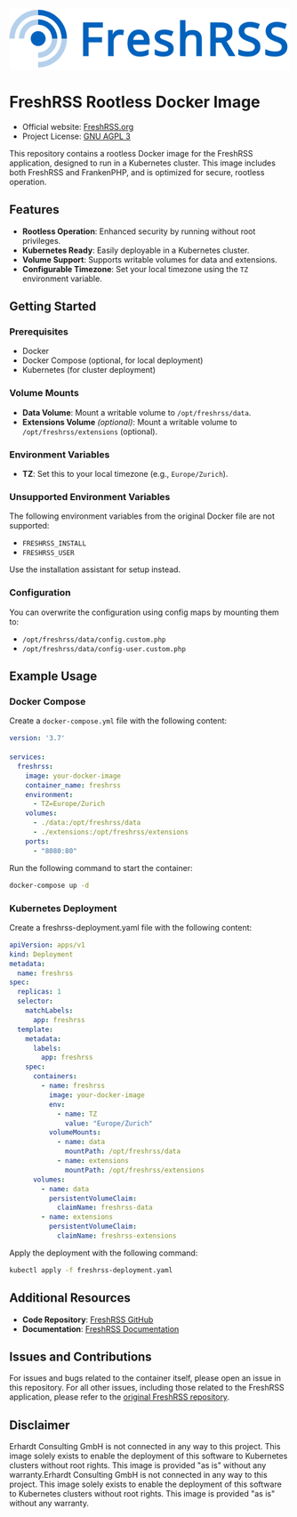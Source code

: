 ![FreshRSS logo](https://raw.githubusercontent.com/FreshRSS/FreshRSS/refs/heads/edge/docs/img/FreshRSS-logo.png)

# FreshRSS Rootless Docker Image

* Official website: [FreshRSS.org](https://freshrss.org)
* Project License: [GNU AGPL 3](https://www.gnu.org/licenses/agpl-3.0.html)

This repository contains a rootless Docker image for the FreshRSS application, designed to run in a Kubernetes cluster. This image includes both FreshRSS and FrankenPHP, and is optimized for secure, rootless operation.

## Features

- **Rootless Operation**: Enhanced security by running without root privileges.
- **Kubernetes Ready**: Easily deployable in a Kubernetes cluster.
- **Volume Support**: Supports writable volumes for data and extensions.
- **Configurable Timezone**: Set your local timezone using the `TZ` environment variable.

## Getting Started

### Prerequisites

- Docker
- Docker Compose (optional, for local deployment)
- Kubernetes (for cluster deployment)

### Volume Mounts

- **Data Volume**: Mount a writable volume to `/opt/freshrss/data`.
- **Extensions Volume** *(optional)*: Mount a writable volume to `/opt/freshrss/extensions` (optional).

### Environment Variables

- **TZ**: Set this to your local timezone (e.g., `Europe/Zurich`).

### Unsupported Environment Variables

The following environment variables from the original Docker file are not supported:
- `FRESHRSS_INSTALL`
- `FRESHRSS_USER`

Use the installation assistant for setup instead.

### Configuration

You can overwrite the configuration using config maps by mounting them to:
- `/opt/freshrss/data/config.custom.php`
- `/opt/freshrss/data/config-user.custom.php`

## Example Usage

### Docker Compose

Create a `docker-compose.yml` file with the following content:

```yaml
version: '3.7'

services:
  freshrss:
    image: your-docker-image
    container_name: freshrss
    environment:
      - TZ=Europe/Zurich
    volumes:
      - ./data:/opt/freshrss/data
      - ./extensions:/opt/freshrss/extensions
    ports:
      - "8080:80"
```

Run the following command to start the container:
```bash
docker-compose up -d
```

### Kubernetes Deployment

Create a freshrss-deployment.yaml file with the following content:
```yaml
apiVersion: apps/v1
kind: Deployment
metadata:
  name: freshrss
spec:
  replicas: 1
  selector:
    matchLabels:
      app: freshrss
  template:
    metadata:
      labels:
        app: freshrss
    spec:
      containers:
        - name: freshrss
          image: your-docker-image
          env:
            - name: TZ
              value: "Europe/Zurich"
          volumeMounts:
            - name: data
              mountPath: /opt/freshrss/data
            - name: extensions
              mountPath: /opt/freshrss/extensions
      volumes:
        - name: data
          persistentVolumeClaim:
            claimName: freshrss-data
        - name: extensions
          persistentVolumeClaim:
            claimName: freshrss-extensions
```

Apply the deployment with the following command:
```bash
kubectl apply -f freshrss-deployment.yaml
```

## Additional Resources

* **Code Repository**: [FreshRSS GitHub](https://github.com/FreshRSS/FreshRSS)
* **Documentation**: [FreshRSS Documentation](https://freshrss.github.io/FreshRSS/)

## Issues and Contributions

For issues and bugs related to the container itself, please open an issue in this repository. For all other issues, including those related to the FreshRSS application, please refer to the [original FreshRSS repository](https://github.com/FreshRSS/FreshRSS).

## Disclaimer

Erhardt Consulting GmbH is not connected in any way to this project. This image solely exists to enable the deployment of this software to Kubernetes clusters without root rights. This image is provided "as is" without any warranty.Erhardt Consulting GmbH is not connected in any way to this project. This image solely exists to enable the deployment of this software to Kubernetes clusters without root rights. This image is provided "as is" without any warranty.